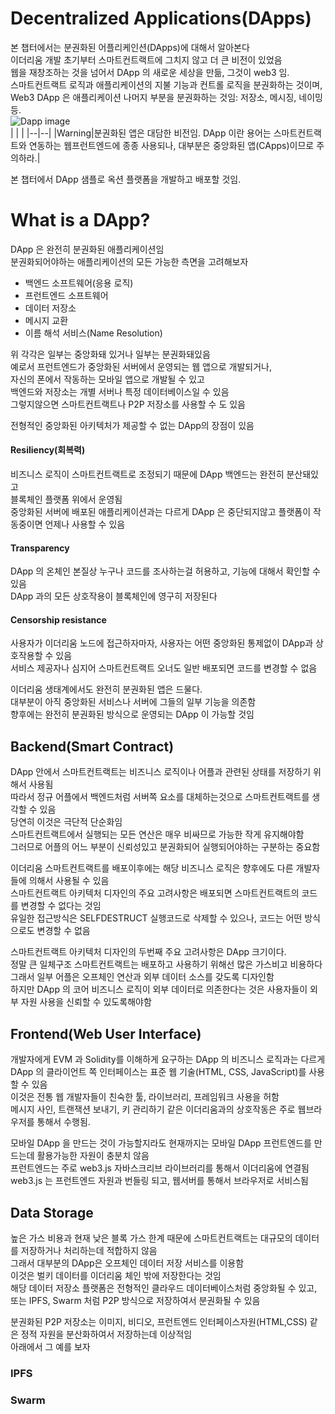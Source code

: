 # Decentralized Applications(DApps)
본 챕터에서는 분권화된 어플리케인션(DApps)에 대해서 알아본다  
이더리움 개발 초기부터 스마트컨트랙트에 그치지 않고 더 큰 비전이 있었음  
웹을 재창조하는 것을 넘어서 DApp 의 새로운 세상을 만듦, 그것이 web3 임.  
스마트컨트랙트 로직과 애플리케이션의 지불 기능과 컨트롤 로직을 분권화하는 것이며,  
Web3 DApp 은 애플리케이션 나머지 부분을 분권화하는 것임: 저장소, 메시징, 네이밍 등.  
![Dapp image](https://github.com/ethereumbook/ethereumbook/blob/develop/images/web3suite.png)  
|  |  |
|--|--|
|Warning|분권화된 앱은 대담한 비전임. DApp 이란 용어는 스마트컨트랙트와 연동하는 웹프런트엔드에 종종 사용되나, 대부분은 중앙화된 앱(CApps)이므로 주의하라.|  

본 챕터에서 DApp 샘플로 옥션 플랫폼을 개발하고 배포할 것임.

# What is a DApp?
DApp 은 완전히 분권화된 애플리케이션임  
분권화되어야하는 애플리케이션의 모든 가능한 측면을 고려해보자  
+ 백엔드 소프트웨어(응용 로직)  
+ 프런트엔드 소프트웨어  
+ 데이터 저장소  
+ 메시지 교환  
+ 이름 해석 서비스(Name Resolution)  

위 각각은 일부는 중앙화돼 있거나 일부는 분권화돼있음  
예로서 프런트엔드가 중앙화된 서버에서 운영되는 웹 앱으로 개발되거나,  
자신의 폰에서 작동하는 모바일 앱으로 개발될 수 있고  
백엔드와 저장소는 개별 서버나 특정 데이터베이스일 수 있음  
그렇지않으면 스마트컨트랙트나 P2P 저장소를 사용할 수 도 있음  

전형적인 중앙화된 아키텍처가 제공할 수 없는 DApp의 장점이 있음  

#### Resiliency(회복력)  
비즈니스 로직이 스마트컨트랙트로 조정되기 때문에 DApp 백엔드는 완전히 분산돼있고  
블록체인 플랫폼 위에서 운영됨  
중앙화된 서버에 배포된 애플리케이션과는 다르게 DApp 은 중단되지않고 플랫폼이 작동중이면 언제나 사용할 수 있음  

#### Transparency
DApp 의 온체인 본질상 누구나 코드를 조사하는걸 허용하고, 기능에 대해서 확인할 수 있음  
DApp 과의 모든 상호작용이 블록체인에 영구히 저장된다  

#### Censorship resistance
사용자가 이더리움 노드에 접근하자마자, 사용자는 어떤 중앙화된 통제없이 DApp과 상호작용할 수 있음  
서비스 제공자나 심지어 스마트컨트랙트 오너도 일반 배포되면 코드를 변경할 수 없음  

이더리움 생태계에서도 완전히 분권화된 앱은 드물다.  
대부분이 아직 중앙화된 서비스나 서버에 그들의 일부 기능을 의존함  
향후에는 완전히 분권화된 방식으로 운영되는 DApp 이 가능할 것임  

## Backend(Smart Contract)
DApp 안에서 스마트컨트랙트는 비즈니스 로직이나 어플과 관련된 상태를 저장하기 위해서 사용됨  
따라서 정규 어플에서 백엔드처럼 서버쪽 요소를 대체하는것으로 스마트컨트랙트를 생각할 수 있음  
당연히 이것은 극단적 단순화임  
스마트컨트랙트에서 실행되는 모든 연산은 매우 비싸므로 가능한 작게 유지해야함  
그러므로 어플의 어느 부분이 신뢰성있고 분권화되어 실행되어야하는 구분하는 중요함  

이더리움 스마트컨트랙트를 배포이후에는 해당 비즈니스 로직은 향후에도 다른 개발자들에 의해서 사용될 수 있음  
스마트컨트랙트 아키텍처 디자인의 주요 고려사항은 배포되면 스마트컨트랙트의 코드를 변경할 수 없다는 것임  
유일한 접근방식은 SELFDESTRUCT 실행코드로 삭제할 수 있으나, 코드는 어떤 방식으로도 변경할 수 없음  

스마트컨트랙트 아키텍처 디자인의 두번째 주요 고려사항은 DApp 크기이다.  
정말 큰 일체구조 스마트컨트랙트는 배포하고 사용하기 위해선 많은 가스비고 비용하다  
그래서 일부 어플은 오프체인 연산과 외부 데이터 소스를 갖도록 디자인함  
하지만 DApp 의 코어 비즈니스 로직이 외부 데이터로 의존한다는 것은 사용자들이 외부 자원 사용을 신뢰할 수 있도록해야함  

## Frontend(Web User Interface)
개발자에게 EVM 과 Solidity를 이해하게 요구하는 DApp 의 비즈니스 로직과는 다르게  
DApp 의 클라이언트 쪽 인터페이스는 표준 웹 기술(HTML, CSS, JavaScript)를 사용할 수 있음  
이것은 전통 웹 개발자들이 친숙한 툴, 라이브러리, 프레임워크 사용을 허함  
메시지 사인, 트랜잭션 보내기, 키 관리하기 같은 이더리움과의 상호작동은 주로 웹브라우저를 통해서 수행됨.  

모바일 DApp 을 만드는 것이 가능할지라도 현재까지는 모바일 DApp 프런트엔드를 만드는데 활용가능한 자원이 충분치 않음  
프런트엔드는 주로 web3.js 자바스크리브 라이브러리를 통해서 이더리움에 연결됨  
web3.js 는 프런트엔드 자원과 번들링 되고, 웹서버를 통해서 브라우저로 서비스됨  

## Data Storage
높은 가스 비용과 현재 낮은 블록 가스 한계 때문에 스마트컨트랙트는 대규모의 데이터를 저장하거나 처리하는데 적합하지 않음  
그래서 대부분의 DApp은 오프체인 데이터 저장 서비스를 이용함  
이것은 벌키 데이터를 이더리움 체인 밖에 저장한다는 것임  
해당 데이터 저장소 플랫폼은 전형적인 클라우드 데이터베이스처럼 중앙화될 수 있고,  또는 IPFS, Swarm 처럼 P2P 방식으로 저장하여서 분권화될 수 있음  

분권화된 P2P 저장소는 이미지, 비디오, 프런트엔드 인터페이스자원(HTML,CSS) 같은 정적 자원을 분산화하여서 저장하는데 이상적임  
아래에서 그 예를 보자  

### IPFS

### Swarm



